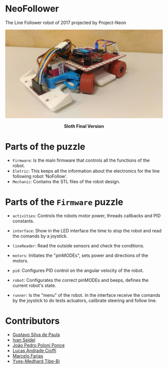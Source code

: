 # NeoFollower
The Line Follower robot of 2017 projected by Project-Neon

<div style="align=middle"><img src ="https://github.com/Project-Neon/NoFollow/blob/master/NoFollow.png" /></div>

<p align="center";> <b>Sloth Final Version</b> </p>

# Parts of the puzzle

* `Firmware`: Is the main firmware that controls all the functions of the robot.
* `Eletric`: This keeps all the information about the electronics for the line following robot ‘NoFollow’.
* `Mechanic`: Contains the STL files of the robot design.

# Parts of the `Firmware` puzzle

* `activities`: Controls the robots motor power, threads callbacks and PID constants.

* `interface`: Show in the LED interface the time to stop the robot and read the comands by a joystick.

* `lineReader`: Read the outside sensors and check the conditions.

* `motors`: Initiates the "pinMODEs", sets power and directions of the motors.

* `pid`: Configures PID control on the angular
velocity of the robot.

* `robot`: Configurates the correct pinMODEs and beeps, defines the current robot's state.

* `runner`: Is the "menu" of the robot. In the interface receive the comands by the joystick to do tests actuators, calibrate steering and follow line.


# Contributors
* [Gustavo Silva de Paula](https://github.com/Gustavo-dPaula)
* [Ivan Seidel](http://github.com/ivanseidel)
* [João Pedro Poloni Ponce](https://github.com/JoaoPedroPP)
* [Lucas Andrade Cioffi](https://github.com/lacioffi)
* [Marcelo Farias](https://github.com/MarceloFariaz)
* [Yves-Medhard Tibe-Bi](https://github.com/yvesmedhard)
